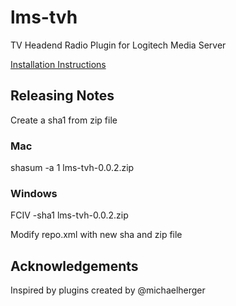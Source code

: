 # lms-tvh
TV Headend Radio Plugin for Logitech Media Server

[Installation Instructions](https://github.com/andrew-codechimp/lms-tvh/wiki)

## Releasing Notes
Create a sha1 from zip file 
### Mac 
shasum -a 1 lms-tvh-0.0.2.zip
### Windows
FCIV -sha1 lms-tvh-0.0.2.zip

Modify repo.xml with new sha and zip file 


## Acknowledgements
Inspired by plugins created by @michaelherger
